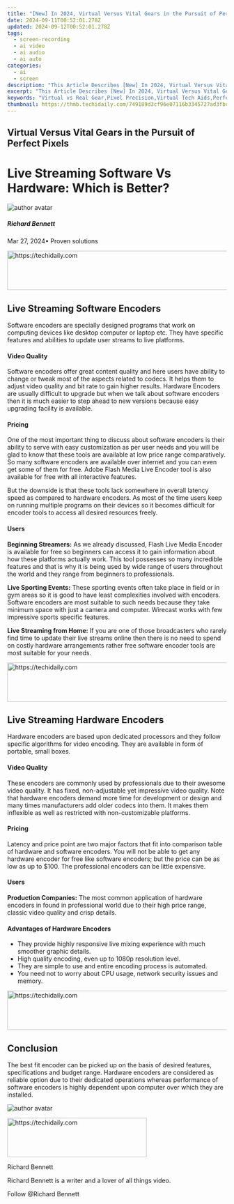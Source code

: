 ```yaml
---
title: "[New] In 2024, Virtual Versus Vital Gears in the Pursuit of Perfect Pixels"
date: 2024-09-11T00:52:01.278Z
updated: 2024-09-12T00:52:01.278Z
tags: 
  - screen-recording
  - ai video
  - ai audio
  - ai auto
categories: 
  - ai
  - screen
description: "This Article Describes [New] In 2024, Virtual Versus Vital Gears in the Pursuit of Perfect Pixels"
excerpt: "This Article Describes [New] In 2024, Virtual Versus Vital Gears in the Pursuit of Perfect Pixels"
keywords: "Virtual vs Real Gear,Pixel Precision,Virtual Tech Aids,Perfect Screening,Vital Pixel Tools,Virtual Display Care,Ultimate Visual Gears"
thumbnail: https://thmb.techidaily.com/749189d3cf96e07116b3345727ad3fbca6dd8d53dc60a64adccf57fc91fbbcad.jpg
---
```


## Virtual Versus Vital Gears in the Pursuit of Perfect Pixels

# Live Streaming Software Vs Hardware: Which is Better?

![author avatar](https://images.wondershare.com/filmora/article-images/richard-bennett.jpg)

##### Richard Bennett

 Mar 27, 2024• Proven solutions





<!-- affiliate ads begin -->
<a href="https://appsumo.8odi.net/c/5597632/2118323/7443" target="_top" id="2118323">
  <img src="//a.impactradius-go.com/display-ad/7443-2118323" border="0" alt="https://techidaily.com" width="728" height="90"/>
</a>
<img height="0" width="0" src="https://appsumo.8odi.net/i/5597632/2118323/7443" style="position:absolute;visibility:hidden;" border="0" />
<!-- affiliate ads end -->




## Live Streaming Software Encoders

 Software encoders are specially designed programs that work on computing devices like desktop computer or laptop etc. They have specific features and abilities to update user streams to live platforms.

#### Video Quality

 Software encoders offer great content quality and here users have ability to change or tweak most of the aspects related to codecs. It helps them to adjust video quality and bit rate to gain higher results. Hardware Encoders are usually difficult to upgrade but when we talk about software encoders then it is much easier to step ahead to new versions because easy upgrading facility is available.

#### Pricing

 One of the most important thing to discuss about software encoders is their ability to serve with easy customization as per user needs and you will be glad to know that these tools are available at low price range comparatively. So many software encoders are available over internet and you can even get some of them for free. Adobe Flash Media Live Encoder tool is also available for free with all interactive features.

 But the downside is that these tools lack somewhere in overall latency speed as compared to hardware encoders. As most of the time users keep on running multiple programs on their devices so it becomes difficult for encoder tools to access all desired resources freely.

#### Users

**Beginning Streamers:** As we already discussed, Flash Live Media Encoder is available for free so beginners can access it to gain information about how these platforms actually work. This tool possesses so many incredible features and that is why it is being used by wide range of users throughout the world and they range from beginners to professionals.

**Live Sporting Events:** These sporting events often take place in field or in gym areas so it is good to have least complexities involved with encoders. Software encoders are most suitable to such needs because they take minimum space with just a camera and computer. Wirecast works with few impressive sports specific features.

**Live Streaming from Home:** If you are one of those broadcasters who rarely find time to update their live streams online then there is no need to spend on costly hardware arrangements rather free software encoder tools are most suitable for your needs.





<!-- affiliate ads begin -->
<a href="https://ephamedtechinc.pxf.io/c/5597632/2126492/26400" target="_top" id="2126492">
  <img src="//a.impactradius-go.com/display-ad/26400-2126492" border="0" alt="https://techidaily.com" width="640" height="90"/>
</a>
<img height="0" width="0" src="https://ephamedtechinc.pxf.io/i/5597632/2126492/26400" style="position:absolute;visibility:hidden;" border="0" />
<!-- affiliate ads end -->




## Live Streaming Hardware Encoders

 Hardware encoders are based upon dedicated processors and they follow specific algorithms for video encoding. They are available in form of portable, small boxes.

#### Video Quality

 These encoders are commonly used by professionals due to their awesome video quality. It has fixed, non-adjustable yet impressive video quality. Note that hardware encoders demand more time for development or design and many times manufacturers add older codecs into them. It makes them inflexible as well as restricted with non-customizable platforms.

#### Pricing

 Latency and price point are two major factors that fit into comparison table of hardware and software encoders. You will not be able to get any hardware encoder for free like software encoders; but the price can be as low as up to $100\. The professional encoders can be little expensive.

#### Users

**Production Companies:** The most common application of hardware encoders in found in professional world due to their high price range, classic video quality and crisp details.

#### Advantages of Hardware Encoders

* They provide highly responsive live mixing experience with much smoother graphic details.
* High quality encoding, even up to 1080p resolution level.
* They are simple to use and entire encoding process is automated.
* You need not to worry about CPU usage, network security issues and memory.





<!-- affiliate ads begin -->
<a href="https://unicoeye.pxf.io/c/5597632/2134246/18498" target="_top" id="2134246">
  <img src="//a.impactradius-go.com/display-ad/18498-2134246" border="0" alt="https://techidaily.com" width="728" height="90"/>
</a>
<img height="0" width="0" src="https://unicoeye.pxf.io/i/5597632/2134246/18498" style="position:absolute;visibility:hidden;" border="0" />
<!-- affiliate ads end -->




## Conclusion

 The best fit encoder can be picked up on the basis of desired features, specifications and budget range. Hardware encoders are considered as reliable option due to their dedicated operations whereas performance of software encoders is highly dependent upon computer over which they are installed.

![author avatar](https://images.wondershare.com/filmora/article-images/richard-bennett.jpg)





<!-- affiliate ads begin -->
<a href="https://bluettius.sjv.io/c/5597632/2139113/17108" target="_top" id="2139113">
  <img src="//a.impactradius-go.com/display-ad/17108-2139113" border="0" alt="https://techidaily.com" width="320" height="90"/>
</a>
<img height="0" width="0" src="https://bluettius.sjv.io/i/5597632/2139113/17108" style="position:absolute;visibility:hidden;" border="0" />
<!-- affiliate ads end -->




Richard Bennett

Richard Bennett is a writer and a lover of all things video.

Follow @Richard Bennett


<ins class="adsbygoogle"
     style="display:block"
     data-ad-format="autorelaxed"
     data-ad-client="ca-pub-7571918770474297"
     data-ad-slot="1223367746"></ins>



<ins class="adsbygoogle"
     style="display:block"
     data-ad-client="ca-pub-7571918770474297"
     data-ad-slot="8358498916"
     data-ad-format="auto"
     data-full-width-responsive="true"></ins>




